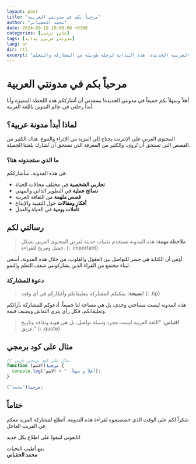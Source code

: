```yaml
---
layout: post
title: "مرحباً بكم في مدونتي العربية"
author: "محمد الحقباني"
date: 2024-09-18 10:00:00 +0300
categories: [عام, ترحيب]
tags: [مدونة, عربي, بداية]
lang: ar
dir: rtl
excerpt: "أهلاً وسهلاً بكم في مدونتي العربية الجديدة. هذه البداية لرحلة طويلة من المشاركة والتعلم."
---
```


# مرحباً بكم في مدونتي العربية

أهلاً وسهلاً بكم جميعاً في مدونتي الجديدة! يسعدني أن أشارككم هذه اللحظة المميزة وأنا أبدأ رحلتي في عالم التدوين باللغة العربية.

## لماذا أبدأ مدونة عربية؟

المحتوى العربي على الإنترنت يحتاج إلى المزيد من الإثراء والتنوع. هناك الكثير من القصص التي تستحق أن تُروى، والكثير من المعرفة التي تستحق أن تُشارك بلغتنا الجميلة.

### ما الذي ستجدونه هنا؟

في هذه المدونة، سأشارككم:

- **تجاربي الشخصية** في مختلف مجالات الحياة
- **نصائح عملية** في التطوير الذاتي والمهني
- **قصص ملهمة** من الثقافة العربية
- **أفكار ومقالات** حول التقنية والإبداع
- **تأملات يومية** في الحياة والعمل

## رسالتي لكم

> **ملاحظة مهمة:** هذه المدونة تستخدم تقنيات حديثة لعرض المحتوى العربي بشكل جميل ومريح للقراءة.
{: .important}

أؤمن أن الكتابة هي جسر للتواصل بين العقول والقلوب. من خلال هذه المدونة، أسعى لبناء مجتمع من القراء الذين يشاركونني شغف التعلم والنمو.

### دعوة للمشاركة

> **نصيحة:** يمكنكم المشاركة بتعليقاتكم وأفكاركم في أي وقت!
{: .tip}

هذه المدونة ليست مساحتي وحدي، بل هي مساحة لنا جميعاً. أدعوكم للمشاركة بآرائكم وتعليقاتكم، فكل رأي يثري النقاش ويضيف قيمة.

> **اقتباس:** "اللغة العربية ليست مجرد وسيلة تواصل، بل هي هوية وثقافة وتاريخ عريق."
{: .quote}

## مثال على كود برمجي

```javascript
// مثال على كود برمجي عربي
function مرحبا(الاسم) {
  console.log("أهلاً و سهلاً، " + الاسم);
}

مرحبا("محمد");
```

## ختاماً

شكراً لكم على الوقت الذي خصصتموه لقراءة هذه التدوينة. أتطلع لمشاركة المزيد معكم في القريب العاجل.

تابعوني لتبقوا على اطلاع بكل جديد!

مع أطيب التحيات،  
**محمد الحقباني**